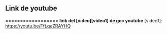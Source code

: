 ## Link de youtube 
==================
**link del [video][video1] de gcc youtube**
[video1]: https://youtu.be/FfLqeZRAYHQ
